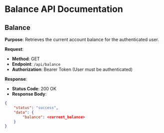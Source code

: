 # Balance API Documentation

## Balance

**Purpose**: Retrieves the current account balance for the authenticated user.

**Request**:
- **Method**: GET
- **Endpoint**: `/api/balance`
- **Authorization**: Bearer Token (User must be authenticated)

**Response**:
- **Status Code**: 200 OK
- **Response Body**:
```json
{
    "status": "success",
    "data": {
        "balance": <current_balance>
    }
}
